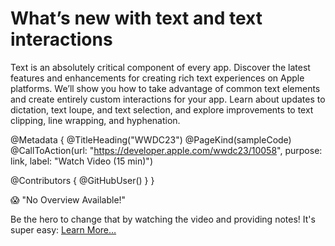 # What’s new with text and text interactions

Text is an absolutely critical component of every app. Discover the latest features and enhancements for creating rich text experiences on Apple platforms. We’ll show you how to take advantage of common text elements and create entirely custom interactions for your app. Learn about updates to dictation, text loupe, and text selection, and explore improvements to text clipping, line wrapping, and hyphenation.

@Metadata {
   @TitleHeading("WWDC23")
   @PageKind(sampleCode)
   @CallToAction(url: "https://developer.apple.com/wwdc23/10058", purpose: link, label: "Watch Video (15 min)")

   @Contributors {
      @GitHubUser(<replace this with your GitHub handle>)
   }
}

😱 "No Overview Available!"

Be the hero to change that by watching the video and providing notes! It's super easy:
 [Learn More…](https://wwdcnotes.github.io/WWDCNotes/documentation/wwdcnotes/contributing)
